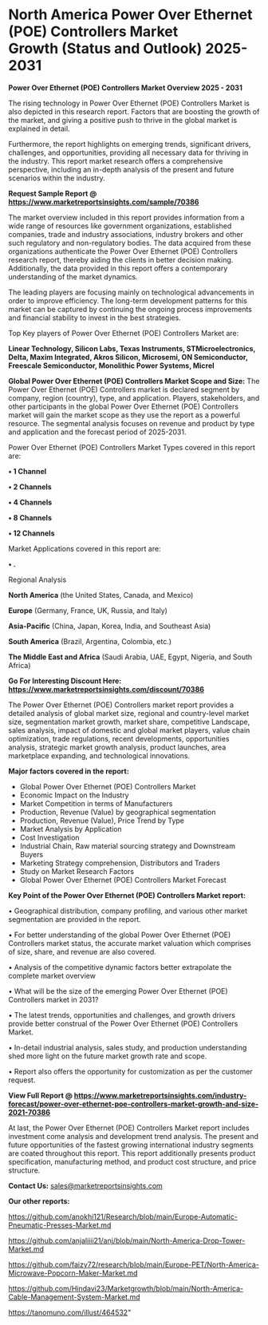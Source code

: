 # North America Power Over Ethernet (POE) Controllers Market Growth (Status and Outlook) 2025-2031

<Strong> Power Over Ethernet (POE) Controllers Market Overview 2025 - 2031</strong>

The rising technology in Power Over Ethernet (POE) Controllers Market is also depicted in this research report. Factors that are boosting the growth of the market, and giving a positive push to thrive in the global market is explained in detail.

Furthermore, the report highlights on emerging trends, significant drivers, challenges, and opportunities, providing all necessary data for thriving in the industry. This report market research offers a comprehensive perspective, including an in-depth analysis of the present and future scenarios within the industry.

<strong>Request Sample Report @ <a href=https://www.marketreportsinsights.com/sample/70386>https://www.marketreportsinsights.com/sample/70386</a></strong>

The market overview included in this report provides information from a wide range of resources like government organizations, established companies, trade and industry associations, industry brokers and other such regulatory and non-regulatory bodies. The data acquired from these organizations authenticate the Power Over Ethernet (POE) Controllers research report, thereby aiding the clients in better decision making. Additionally, the data provided in this report offers a contemporary understanding of the market dynamics.

The leading players are focusing mainly on technological advancements in order to improve efficiency. The long-term development patterns for this market can be captured by continuing the ongoing process improvements and financial stability to invest in the best strategies.

Top Key players of Power Over Ethernet (POE) Controllers Market are:

<strong>Linear Technology, Silicon Labs, Texas Instruments, STMicroelectronics, Delta, Maxim Integrated, Akros Silicon, Microsemi, ON Semiconductor, Freescale Semiconductor, Monolithic Power Systems, Micrel</strong>

<strong><b>Global Power Over Ethernet (POE) Controllers Market Scope and Size:</b></strong>
The Power Over Ethernet (POE) Controllers market is declared segment by company, region (country), type, and application. Players, stakeholders, and other participants in the global Power Over Ethernet (POE) Controllers market will gain the market scope as they use the report as a powerful resource. The segmental analysis focuses on revenue and product by type and application and the forecast period of 2025-2031.

Power Over Ethernet (POE) Controllers Market Types covered in this report are:

<strong>• 1 Channel

• 2 Channels

• 4 Channels

• 8 Channels

• 12 Channels</strong>

Market Applications covered in this report are:

<strong>• .</strong> 

Regional Analysis

<strong>North America</strong> (the United States, Canada, and Mexico)

<strong>Europe</strong> (Germany, France, UK, Russia, and Italy)

<strong>Asia-Pacific</strong> (China, Japan, Korea, India, and Southeast Asia)

<strong>South America</strong> (Brazil, Argentina, Colombia, etc.)

<strong>The Middle East and Africa</strong> (Saudi Arabia, UAE, Egypt, Nigeria, and South Africa)

<strong>Go For Interesting Discount Here: <a href=https://www.marketreportsinsights.com/discount/70386>https://www.marketreportsinsights.com/discount/70386</a></strong>

The Power Over Ethernet (POE) Controllers market report provides a detailed analysis of global market size, regional and country-level market size, segmentation market growth, market share, competitive Landscape, sales analysis, impact of domestic and global market players, value chain optimization, trade regulations, recent developments, opportunities analysis, strategic market growth analysis, product launches, area marketplace expanding, and technological innovations.

<strong><b>Major factors covered in the report:</b></strong>
<ul>
  <li>Global Power Over Ethernet (POE) Controllers Market </li>
  <li>Economic Impact on the Industry</li>
  <li>Market Competition in terms of Manufacturers</li>
  <li>Production, Revenue (Value) by geographical segmentation</li>
  <li>Production, Revenue (Value), Price Trend by Type</li>
  <li>Market Analysis by Application</li>
  <li>Cost Investigation</li>
  <li>Industrial Chain, Raw material sourcing strategy and Downstream Buyers</li>
  <li>Marketing Strategy comprehension, Distributors and Traders</li>
  <li>Study on Market Research Factors</li>
  <li>Global Power Over Ethernet (POE) Controllers Market Forecast</li>
</ul>

<strong><b>Key Point of the Power Over Ethernet (POE) Controllers Market report:</b></strong>

• Geographical distribution, company profiling, and various other market segmentation are provided in the report.

• For better understanding of the global Power Over Ethernet (POE) Controllers market status, the accurate market valuation which comprises of size, share, and revenue are also covered.

• Analysis of the competitive dynamic factors better extrapolate the complete market overview

• What will be the size of the emerging Power Over Ethernet (POE) Controllers market in 2031?

• The latest trends, opportunities and challenges, and growth drivers provide better construal of the Power Over Ethernet (POE) Controllers Market.

• In-detail industrial analysis, sales study, and production understanding shed more light on the future market growth rate and scope.

• Report also offers the opportunity for customization as per the customer request.

<strong><b>View Full Report @ <a href=https://www.marketreportsinsights.com/industry-forecast/power-over-ethernet-poe-controllers-market-growth-and-size-2021-70386>https://www.marketreportsinsights.com/industry-forecast/power-over-ethernet-poe-controllers-market-growth-and-size-2021-70386</a></b></strong>


At last, the Power Over Ethernet (POE) Controllers Market report includes investment come analysis and development trend analysis. The present and future opportunities of the fastest growing international industry segments are coated throughout this report. This report additionally presents product specification, manufacturing method, and product cost structure, and price structure.

<strong>Contact Us:</strong>
sales@marketreportsinsights.com

<strong>Our other reports:</strong>

<a href=https://github.com/anokhi121/Research/blob/main/Europe-Automatic-Pneumatic-Presses-Market.md>https://github.com/anokhi121/Research/blob/main/Europe-Automatic-Pneumatic-Presses-Market.md</a>

<a href=https://github.com/anjaliiii21/anj/blob/main/North-America-Drop-Tower-Market.md>https://github.com/anjaliiii21/anj/blob/main/North-America-Drop-Tower-Market.md</a>

<a href=https://github.com/faizy72/research/blob/main/Europe-PET/North-America-Microwave-Popcorn-Maker-Market.md>https://github.com/faizy72/research/blob/main/Europe-PET/North-America-Microwave-Popcorn-Maker-Market.md</a>

<a href=https://github.com/Hindavi23/Marketgrowth/blob/main/North-America-Cable-Management-System-Market.md>https://github.com/Hindavi23/Marketgrowth/blob/main/North-America-Cable-Management-System-Market.md</a>

<a href=https://tanomuno.com/illust/464532>https://tanomuno.com/illust/464532</a>"

